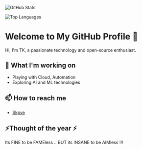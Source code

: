 
![GitHub Stats](https://github-readme-stats.vercel.app/api?username=tyagraj777&show_icons=true&theme=radical)

![Top Languages](https://github-readme-stats.vercel.app/api/top-langs/?username=tyagraj777&layout=compact&theme=radical)


# Welcome to My GitHub Profile 👋

Hi, I'm TK, a passionate technology and open-source enthusiast.

## 🔭 What I'm working on
- Playing with Cloud, Automation
- Exploring AI and ML technologies

## 📫 How to reach me
- [Skpye]((https://join.skype.com/invite/YIQAOKw2hwoE))

## ⚡Thought of the year ⚡
Its FINE to be FAMEless .. BUT its INSANE to be AIMless !!!

